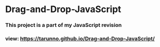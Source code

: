 # Drag-and-Drop-JavaScript
### This project is a part of my JavaScript revision
### view: https://tarunno.github.io/Drag-and-Drop-JavaScript/
